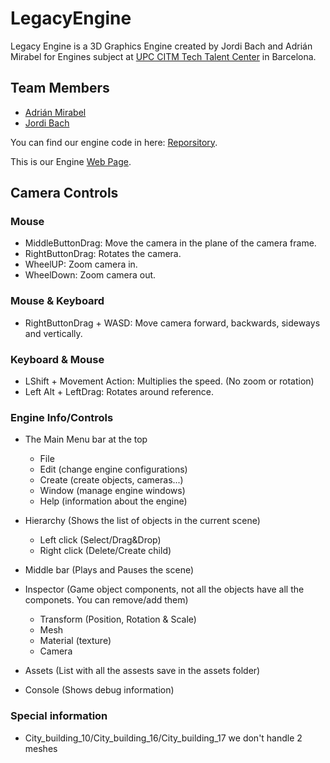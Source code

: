 ﻿# LegacyEngine

Legacy Engine is a 3D Graphics Engine created by Jordi Bach and Adrián Mirabel for Engines subject at [UPC CITM Tech Talent Center](https://www.citm.upc.edu/) in Barcelona.

## Team Members
- [Adrián Mirabel](https://github.com/M1R4B3L)
- [Jordi Bach](https://github.com/bottzo)

You can find our engine code in here: 
[Reporsitory](https://github.com/M1R4B3L/LegacyEngine).

This is our Engine
[Web Page](https://m1r4b3l.github.io/LegacyEngine/).

## Camera Controls
### Mouse
- MiddleButtonDrag: Move the camera in the plane of the camera frame.
- RightButtonDrag: Rotates the camera.
- WheelUP: Zoom camera in.
- WheelDown: Zoom camera out.

### Mouse & Keyboard
- RightButtonDrag + WASD: Move camera forward, backwards, sideways and vertically.

### Keyboard & Mouse
- LShift + Movement Action: Multiplies the speed. (No zoom or rotation)
- Left Alt + LeftDrag: Rotates around reference.

### Engine Info/Controls
- The Main Menu bar at the top 
	- File 
	- Edit (change engine configurations)
	- Create (create objects, cameras...)
	- Window (manage engine windows)
	- Help (information about the engine)

- Hierarchy (Shows the list of objects in the current scene)
	- Left click (Select/Drag&Drop)
	- Right click (Delete/Create child)

- Middle bar (Plays and Pauses the scene)

- Inspector (Game object components, not all the objects have all the componets. You can remove/add them)
	- Transform (Position, Rotation & Scale)
	- Mesh
	- Material (texture)
	- Camera

- Assets (List with all the assests save in the assets folder)

- Console (Shows debug information)

### Special information

- City_building_10/City_building_16/City_building_17 we don't handle 2 meshes 


